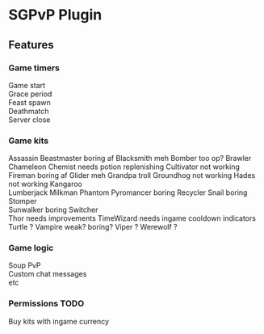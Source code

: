 # SGPvP Plugin

## Features

### Game timers
Game start \
Grace period \
Feast spawn \
Deathmatch \
Server close

### Game kits
Assassin
Beastmaster	boring af
Blacksmith	meh
Bomber		too op?
Brawler		
Chameleon
Chemist		needs potion replenishing
Cultivator	not working	
Fireman		boring af
Glider		meh
Grandpa		troll
Groundhog	not working
Hades		not working
Kangaroo	
Lumberjack
Milkman
Phantom	
Pyromancer	boring
Recycler
Snail		boring
Stomper		
Sunwalker	boring
Switcher	
Thor		needs improvements
TimeWizard	needs ingame cooldown indicators
Turtle		?
Vampire		weak? boring?
Viper		?
Werewolf	?

### Game logic
Soup PvP \
Custom chat messages \
etc

### Permissions TODO
Buy kits with ingame currency

